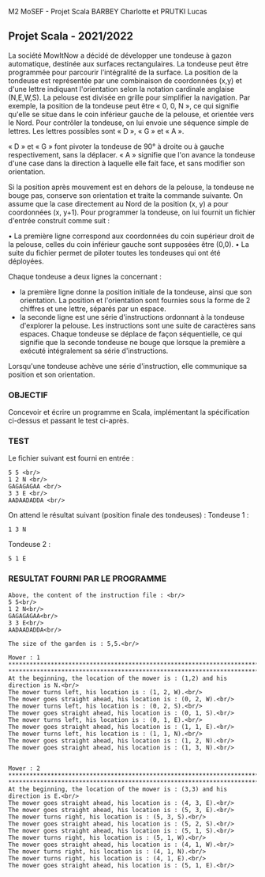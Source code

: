 
M2 MoSEF - Projet Scala
BARBEY Charlotte et PRUTKI Lucas
## Projet Scala - 2021/2022 

La société MowItNow a décidé de développer une tondeuse à gazon automatique, destinée aux surfaces rectangulaires. 
La tondeuse peut être programmée pour parcourir l'intégralité de la surface. La position de la tondeuse est représentée par une combinaison de coordonnées (x,y) et d'une lettre indiquant l'orientation selon la notation cardinale anglaise (N,E,W,S). La pelouse est divisée en grille pour simplifier la navigation. 
Par exemple, la position de la tondeuse peut être « 0, 0, N », ce qui signifie qu'elle se situe dans le coin inférieur gauche de la pelouse, et orientée vers le Nord. 
Pour contrôler la tondeuse, on lui envoie une séquence simple de lettres. Les lettres possibles sont « D », « G » et « A ».

« D » et « G » font pivoter la tondeuse de 90° à droite ou à gauche respectivement, sans la déplacer. « A » signifie que l'on avance la tondeuse d'une case dans la direction à laquelle elle fait face, et sans modifier son orientation. 

Si la position après mouvement est en dehors de la pelouse, la tondeuse ne bouge pas, conserve son orientation et traite la commande suivante. 
On assume que la case directement au Nord de la position (x, y) a pour coordonnées (x, y+1). 
Pour programmer la tondeuse, on lui fournit un fichier d'entrée construit comme suit : 

• La première ligne correspond aux coordonnées du coin supérieur droit de la pelouse, celles du coin inférieur gauche sont supposées être (0,0). 
• La suite du fichier permet de piloter toutes les tondeuses qui ont été déployées. 

Chaque tondeuse a deux lignes la concernant : 
- la première ligne donne la position initiale de la tondeuse, ainsi que son orientation. La position et l'orientation sont fournies sous la forme de 2 chiffres et une lettre, séparés par un espace. 
- la seconde ligne est une série d'instructions ordonnant à la tondeuse d'explorer la pelouse. Les instructions sont une suite de caractères sans espaces. 
Chaque tondeuse se déplace de façon séquentielle, ce qui signifie que la seconde tondeuse ne bouge que lorsque la première a exécuté intégralement sa série d'instructions. 

Lorsqu'une tondeuse achève une série d'instruction, elle communique sa position et son 
orientation. 

### OBJECTIF 
Concevoir et écrire un programme en Scala, implémentant la spécification ci-dessus et passant le test ci-après. 

### TEST 
Le fichier suivant est fourni en entrée : 
```
5 5 <br/>
1 2 N <br/>
GAGAGAGAA <br/>
3 3 E <br/>
AADAADADDA <br/>
```
On attend le résultat suivant (position finale des tondeuses) : 
Tondeuse 1 : 
```
1 3 N 
```
Tondeuse 2 : 
```
5 1 E 
```

### RESULTAT FOURNI PAR LE PROGRAMME 
```
Above, the content of the instruction file : <br/>
5 5<br/>
1 2 N<br/>
GAGAGAGAA<br/>
3 3 E<br/>
AADAADADDA<br/>
 
The size of the garden is : 5,5.<br/>
 
Mower : 1
********************************************************************************
********************************************************************************
At the beginning, the location of the mower is : (1,2) and his direction is N.<br/>
The mower turns left, his location is : (1, 2, W).<br/>
The mower goes straight ahead, his location is : (0, 2, W).<br/>
The mower turns left, his location is : (0, 2, S).<br/>
The mower goes straight ahead, his location is : (0, 1, S).<br/>
The mower turns left, his location is : (0, 1, E).<br/>
The mower goes straight ahead, his location is : (1, 1, E).<br/>
The mower turns left, his location is : (1, 1, N).<br/>
The mower goes straight ahead, his location is : (1, 2, N).<br/>
The mower goes straight ahead, his location is : (1, 3, N).<br/>
 
 
Mower : 2
********************************************************************************
********************************************************************************
At the beginning, the location of the mower is : (3,3) and his direction is E.<br/>
The mower goes straight ahead, his location is : (4, 3, E).<br/>
The mower goes straight ahead, his location is : (5, 3, E).<br/>
The mower turns right, his location is : (5, 3, S).<br/>
The mower goes straight ahead, his location is : (5, 2, S).<br/>
The mower goes straight ahead, his location is : (5, 1, S).<br/>
The mower turns right, his location is : (5, 1, W).<br/>
The mower goes straight ahead, his location is : (4, 1, W).<br/>
The mower turns right, his location is : (4, 1, N).<br/>
The mower turns right, his location is : (4, 1, E).<br/>
The mower goes straight ahead, his location is : (5, 1, E).<br/>


